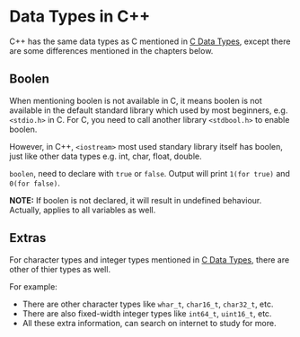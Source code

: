 # Data Types in C++

C++ has the same data types as C mentioned in [C Data Types](../C_Programming/11_Data_Types.md), except there are some differences mentioned in the chapters below.


## Boolen

When mentioning boolen is not available in C, it means boolen is not available in the default standard library which used by most beginners, e.g. `<stdio.h>` in C. For C, you need to call another library `<stdbool.h>` to enable boolen.

However, in C++, `<iostream>` most used standary library itself has boolen, just like other data types e.g. int, char, float, double.

`boolen`, need to declare with `true` or `false`. Output will print `1(for true)` and `0(for false)`.

**NOTE:** If boolen is not declared, it will result in undefined behaviour. Actually, applies to all variables as well.

## Extras

For character types and integer types mentioned in [C Data Types](../C_Programming/11_Data_Types.md), there are other of thier types as well.

For example:

- There are other character types like `whar_t`, `char16_t`, `char32_t`, etc.
- There are also fixed-width integer types like `int64_t`, `uint16_t`, etc.
- All these extra information, can search on internet to study for more.